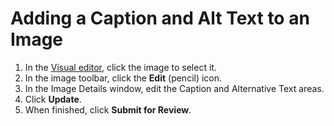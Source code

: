 # Adding a Caption and Alt Text to an Image

1. In the [Visual editor](/working-with-text-and-links/working-with-content-in-the-visual-editor.md), click the image to select it.
2. In the image toolbar, click the **Edit** \(pencil\) icon. 
3. In the Image Details window, edit the Caption and Alternative Text areas.
4. Click **Update**.
5. When finished, click **Submit for Review**.



